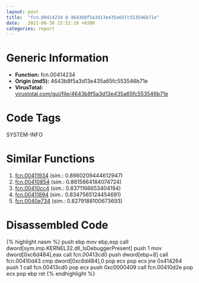 ```yaml
---
layout: post
title:  "fcn.00414234 @ 4643b8f5a3d13e435a65fc553546b71e"
date:   2021-08-30 15:52:19 +0300
categories: report
---
```


# Generic Information
- **Function:** fcn.00414234
- **Origin (md5):** 4643b8f5a3d13e435a65fc553546b71e
- **VirusTotal:** [virustotal.com/gui/file/4643b8f5a3d13e435a65fc553546b71e][virustotal_ref]

# Code Tags
<span class="tag" id="SYSTEM-INFO">SYSTEM-INFO</span>


# Similar Functions

1. [fcn.00411934][similar_1_ref] (sim.: 0.8660209444612947)
2. [fcn.00410854][similar_2_ref] (sim.: 0.8615664184074724)
3. [fcn.00410cc4][similar_3_ref] (sim.: 0.8371166653404194)
4. [fcn.00411894][similar_4_ref] (sim.: 0.8347565124454691)
5. [fcn.0040e734][similar_5_ref] (sim.: 0.8279188100673693)


# Disassembled Code

{% highlight nasm %}
push ebp
mov ebp,esp
call dword[sym.imp.KERNEL32.dll_IsDebuggerPresent]
push 1
mov dword[0xc6d484],eax
call fcn.00413cd0
push dword[ebp+8]
call fcn.00410d43
cmp dword[0xc6d484],0
pop ecx
pop ecx
jne 0x414264
push 1
call fcn.00413cd0
pop ecx
push 0xc0000409
call fcn.00410d2e
pop ecx
pop ebp
ret 
{% endhighlight %}


[similar_1_ref]: /report/fcn.00411934@90aa43862e75a7f78f2655241632f0e5
[similar_2_ref]: /report/fcn.00410854@c5a9328b4292c431a6e3f48185308528
[similar_3_ref]: /report/fcn.00410cc4@22e4fd0c4b1c614e2ac3f6bd9999bcbd
[similar_4_ref]: /report/fcn.00411894@6e195fbdf6b398dc597c28abc7c7a2ae
[similar_5_ref]: /report/fcn.0040e734@5d44fc96ec059e83cbab5efb708e5e9e
[virustotal_ref]: https://www.virustotal.com/gui/file/4643b8f5a3d13e435a65fc553546b71e